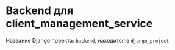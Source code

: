 # Backend для client_management_service

Название Django проекта: `backend`, находится в `django_project`
